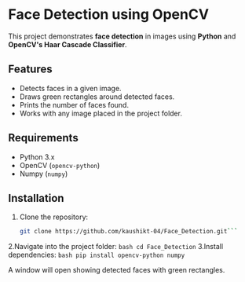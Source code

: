 # Face Detection using OpenCV

This project demonstrates **face detection** in images using **Python** and **OpenCV's Haar Cascade Classifier**.

## Features
- Detects faces in a given image.
- Draws green rectangles around detected faces.
- Prints the number of faces found.
- Works with any image placed in the project folder.

## Requirements
- Python 3.x
- OpenCV (`opencv-python`)
- Numpy (`numpy`)

## Installation
1. Clone the repository:
   ```bash
   git clone https://github.com/kaushikt-04/Face_Detection.git```
2.Navigate into the project folder:
    ```bash
    cd Face_Detection```
3.Install dependencies:
    ```bash
    pip install opencv-python numpy``` 

A window will open showing detected faces with green rectangles.